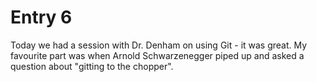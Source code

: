 # Entry 6

Today we had a session with Dr. Denham on using Git - it was great.
My favourite part was when Arnold Schwarzenegger piped up and asked a question about "gitting to the chopper".
